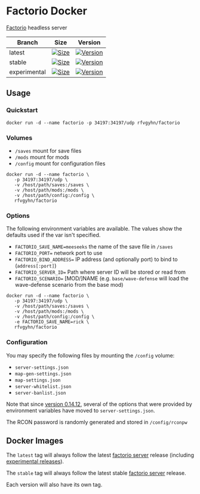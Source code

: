 # Factorio Docker

[Factorio][0] headless server

Branch         | Size             | Version          
---------------|------------------|---------------
latest         | [![Size][6]][2]  | [![Version][7]][2]
stable         | [![Size][8]][2]  | [![Version][9]][2]
experimental   | [![Size][10]][2] | [![Version][11]][2]

## Usage

### Quickstart

```
docker run -d --name factorio -p 34197:34197/udp rfvgyhn/factorio
```

### Volumes

* `/saves` mount for save files
* `/mods` mount for mods
* `/config` mount for configuration files

```
docker run -d --name factorio \
   -p 34197:34197/udp \
   -v /host/path/saves:/saves \
   -v /host/path/mods:/mods \
   -v /host/path/config:/config \
   rfvgyhn/factorio
```

### Options

The following environment variables are available. The values show the defaults used if
the var isn't specified.

* `FACTORIO_SAVE_NAME=meeseeks` the name of the save file in `/saves`
* `FACTORIO_PORT=` network port to use
* `FACTORIO_BIND_ADDRESS=` IP address (and optionally port) to bind to (`address[:port]`)
* `FACTORIO_SERVER_ID=` Path where server ID will be stored or read from
* `FACTORIO_SCENARIO=` [MOD/]NAME (e.g. `base/wave-defense` will load the wave-defense scenario from the base mod)

```
docker run -d --name factorio \
   -p 34197:34197/udp \
   -v /host/path/saves:/saves \
   -v /host/path/mods:/mods \
   -v /host/path/config:/config \
   -e FACTORIO_SAVE_NAME=rick \
   rfvgyhn/factorio
```

### Configuration

You may specify the following files by mounting the `/config` volume:

* `server-settings.json`
* `map-gen-settings.json`
* `map-settings.json`
* `server-whitelist.json`
* `server-banlist.json`

Note that since [version 0.14.12][3], several of the options that were provided
by environment variables have moved to `server-settings.json`.

The RCON password is randomly generated and stored in `/config/rconpw`

## Docker Images

The `latest` tag will always follow the latest [factorio server][1] release
(including [experimental releases][2]).

The `stable` tag will always follow the latest stable [factorio server][1] release.

Each version will also have its own tag.


[0]: https://www.factorio.com/
[1]: https://www.factorio.com/download-headless/stable
[2]: https://www.factorio.com/download-headless/experimental
[3]: https://forums.factorio.com/viewtopic.php?f=3&t=33591
[4]: https://img.shields.io/docker/stars/rfvgyhn/factorio.svg
[5]: https://img.shields.io/docker/pulls/rfvgyhn/factorio.svg
[6]: https://img.shields.io/docker/image-size/rfvgyhn/factorio/latest
[7]: https://img.shields.io/badge/v-2.0.8-blue
[8]: https://img.shields.io/docker/image-size/rfvgyhn/factorio/stable
[9]: https://img.shields.io/badge/v-2.0.8-blue
[10]: https://img.shields.io/docker/image-size/rfvgyhn/factorio/0.18.46-experimental
[11]: https://img.shields.io/badge/v-0.18.46-blue